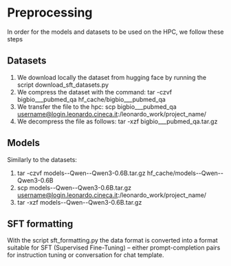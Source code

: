 # Preprocessing
In order for the models and datasets to be used on the HPC, we follow these steps

## Datasets

1)  We download locally the dataset from hugging face by running the script download\_sft\_datasets.py
2)  We compress the dataset with the command:
   tar -czvf bigbio\_\_\_pubmed\_qa hf\_cache/bigbio\_\_\_pubmed\_qa
3)  We transfer the file to the hpc:
   scp bigbio\_\_\_pubmed\_qa [username@login.leonardo.cineca.it](mailto:username@login.leonardo.cineca.it):/leonardo\_work/project\_name/
4)  We decompress the file as follows:
   tar -xzf bigbio\_\_\_pubmed\_qa.tar.gz

## Models
Similarly to the datasets:
1) tar -czvf models--Qwen--Qwen3-0.6B.tar.gz hf\_cache/models--Qwen--Qwen3-0.6B
2) scp models--Qwen--Qwen3-0.6B.tar.gz [username@login.leonardo.cineca.it](mailto:username@login.leonardo.cineca.it):/leonardo\_work/project\_name/
3) tar -xzf models--Qwen--Qwen3-0.6B.tar.gz

## SFT formatting
With the script sft\_formatting.py the data format is converted into a format suitable for SFT (Supervised Fine-Tuning) – either prompt-completion pairs for instruction tuning or conversation for chat template.

